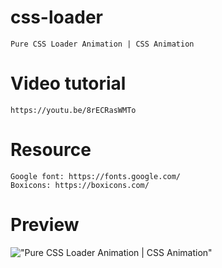# css-loader

    Pure CSS Loader Animation | CSS Animation

# Video tutorial

    https://youtu.be/8rECRasWMTo

# Resource

    Google font: https://fonts.google.com/
    Boxicons: https://boxicons.com/

# Preview

!["Pure CSS Loader Animation | CSS Animation"](https://user-images.githubusercontent.com/67447840/147752003-44bba140-f4ec-405f-ac6e-56cc419c5aa5.gif "Pure CSS Loader Animation | CSS Animation")